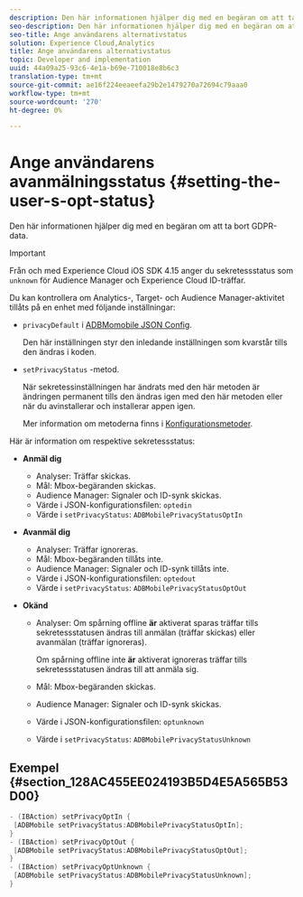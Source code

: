 ```yaml
---
description: Den här informationen hjälper dig med en begäran om att ta bort GDPR-data.
seo-description: Den här informationen hjälper dig med en begäran om att ta bort GDPR-data.
seo-title: Ange användarens alternativstatus
solution: Experience Cloud,Analytics
title: Ange användarens alternativstatus
topic: Developer and implementation
uuid: 44a09a25-93c6-4e1a-b69e-710018e8b6c3
translation-type: tm+mt
source-git-commit: ae16f224eeaeefa29b2e1479270a72694c79aaa0
workflow-type: tm+mt
source-wordcount: '270'
ht-degree: 0%

---
```



# Ange användarens avanmälningsstatus {#setting-the-user-s-opt-status}

Den här informationen hjälper dig med en begäran om att ta bort GDPR-data.

>[!IMPORTANT]
>
>Från och med Experience Cloud iOS SDK 4.15 anger du sekretessstatus som `unknown` för Audience Manager och Experience Cloud ID-träffar.

Du kan kontrollera om Analytics-, Target- och Audience Manager-aktivitet tillåts på en enhet med följande inställningar:

* `privacyDefault` i [ADBMomobile JSON Config](/help/ios/configuration/json-config/json-config.md).

   Den här inställningen styr den inledande inställningen som kvarstår tills den ändras i koden.

* `setPrivacyStatus` -metod.

   När sekretessinställningen har ändrats med den här metoden är ändringen permanent tills den ändras igen med den här metoden eller när du avinstallerar och installerar appen igen.

   Mer information om metoderna finns i [Konfigurationsmetoder](/help/ios/configuration/json-config/json-config.md).

Här är information om respektive sekretessstatus:

* **Anmäl dig**

   * Analyser: Träffar skickas.
   * Mål: Mbox-begäranden skickas.
   * Audience Manager: Signaler och ID-synk skickas.
   * Värde i JSON-konfigurationsfilen: `optedin`
   * Värde i `setPrivacyStatus`: `ADBMobilePrivacyStatusOptIn`

* **Avanmäl dig**

   * Analyser: Träffar ignoreras.
   * Mål: Mbox-begäranden tillåts inte.
   * Audience Manager: Signaler och ID-synk tillåts inte.
   * Värde i JSON-konfigurationsfilen: `optedout`
   * Värde i `setPrivacyStatus`: `ADBMobilePrivacyStatusOptOut`

* **Okänd**

   * Analyser: Om spårning offline **är** aktiverat sparas träffar tills sekretessstatusen ändras till anmälan (träffar skickas) eller avanmälan (träffar ignoreras).

      Om spårning offline inte **är** aktiverat ignoreras träffar tills sekretessstatusen ändras till att anmäla sig.

   * Mål: Mbox-begäranden skickas.
   * Audience Manager: Signaler och ID-synk skickas.
   * Värde i JSON-konfigurationsfilen: `optunknown`
   * Värde i `setPrivacyStatus`: `ADBMobilePrivacyStatusUnknown`

## Exempel {#section_128AC455EE024193B5D4E5A565B53D00}

```objective-c
- (IBAction) setPrivacyOptIn { 
 [ADBMobile setPrivacyStatus:ADBMobilePrivacyStatusOptIn]; 
} 
- (IBAction) setPrivacyOptOut { 
 [ADBMobile setPrivacyStatus:ADBMobilePrivacyStatusOptOut]; 
} 
- (IBAction) setPrivacyOptUnknown { 
 [ADBMobile setPrivacyStatus:ADBMobilePrivacyStatusUnknown]; 
}
```

